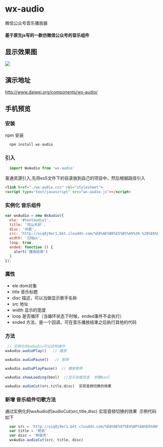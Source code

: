 # wx-audio
微信公众号音乐播放器

#### 基于原生js写的一款仿微信公众号的音乐组件

## 显示效果图
![](https://github.com/IFmiss/wx-audio/blob/master/es5/images/audio.gif)

## 演示地址
http://www.daiwei.org/components/wx-audio/

## 手机预览

### 安装 
npm 安装
```js
  npm install wx-audio
```

### 引入
```js
  import WxAudio from 'wx-audio'
```

普通资源引入,先将es5文件下的目录放到自己的项目中，然后根据路径引入
```html
<link href="./wx-audio.css" rel="stylesheet">
<script type="text/javascript" src="wx-audio.js"></script>
```

### 实例化 音乐组件 
```js
var wxAudio = new WxAudio({
  ele: '#textaudio1',
  title: '河山大好',
  disc: '许嵩',
  src: 'http://oiq8j9er1.bkt.clouddn.com/%E8%AE%B8%E5%B5%A9%20-%20%E6%B2%B3%E5%B1%B1%E5%A4%A7%E5%A5%BD1.mp3',
  width: '320px',
  loop: true,
  ended: function () {
    alert('播放结束')
  }
});
```

### 属性
  - ele dom对象
  - title 音乐标题
  - disc 描述，可以当做显示歌手名称
  - src 地址
  - width 显示的宽度
  - loop 是否循环（当循环状态下时候，ended事件不会执行）
  - ended 方法，是一个回调，可在音乐播放结束之后执行其他的代码
### 方法
```js
 // 实例化的wxAudio可以这样操作
wxAudio.audioPlay()   // 播放

wxAudio.audioPause()   // 暂停

wxAudio.audioPlayPause()  // 播放暂停

wxAudio.showLoading(bool)  //显示加载状态  参数bool
 
wxAudio.audioCut(src,title,disc)  实现音频切换的效果
```

### 新增 音乐组件切歌方法 
通过实例化的wxAudio的audioCut(src,title,disc)  实现音频切换的效果  示例代码如下
```js
  var src = 'http://oiq8j9er1.bkt.clouddn.com/%E6%9E%97%E4%BF%8A%E6%9D%B0%20-%20%E5%A5%B9%E8%AF%B41.mp3'
  var title = '她说'
  var disc = '林俊杰'
  wxAudio.audioCut(src, title, disc)
```
